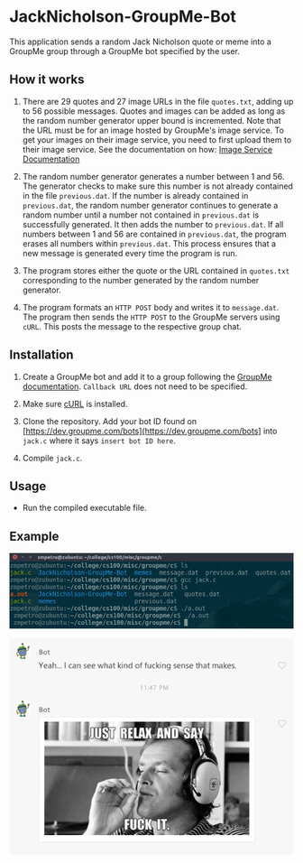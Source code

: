 JackNicholson-GroupMe-Bot
=========================

This application sends a random Jack Nicholson quote or meme into a GroupMe group through a GroupMe bot specified by the user.

How it works
------------

1. There are 29 quotes and 27 image URLs in the file `quotes.txt`, adding up to 56 possible messages. Quotes and images can be added as long as the random number generator upper bound is incremented. Note that the URL must be for an image hosted by GroupMe's image service. To get your images on their image service, you need to first upload them to their image service. See the documentation on how: [Image Service Documentation](https://dev.groupme.com/docs/image_service)

2. The random number generator generates a number between 1 and 56. The generator checks to make sure this number is not already contained in the file `previous.dat`. If the number is already contained in `previous.dat`, the random number generator continues to generate a random number until a number not contained in `previous.dat` is successfully generated. It then adds the number to `previous.dat`. If all numbers between 1 and 56 are contained in `previous.dat`, the program erases all numbers within `previous.dat`. This process ensures that a new message is generated every time the program is run.

3. The program stores either the quote or the URL contained in `quotes.txt` corresponding to the number generated by the random number generator.

4. The program formats an `HTTP POST` body and writes it to `message.dat`. The program then sends the `HTTP POST` to the GroupMe servers using `cURL`. This posts the message to the respective group chat.

Installation
------------

1. Create a GroupMe bot and add it to a group following the [GroupMe documentation](https://dev.groupme.com/tutorials/bots). `Callback URL` does not need to be specified.

2. Make sure [cURL](https://curl.haxx.se/download.html) is installed.

3. Clone the repository. Add your bot ID found on [https://dev.groupme.com/bots](https://dev.groupme.com/bots] into `jack.c` where it says `insert bot ID here`.

4. Compile `jack.c`.

Usage
-----

* Run the compiled executable file.

Example
-------

![alt screen1](https://raw.githubusercontent.com/zmpetro/JackNicholson-GroupMe-Bot/master/examples/screen1.png)

![alt screen2](https://raw.githubusercontent.com/zmpetro/JackNicholson-GroupMe-Bot/master/examples/screen2.png)

